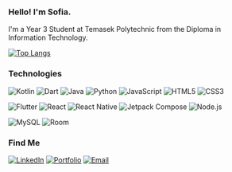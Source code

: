### Hello! I'm Sofia.
I'm a Year 3 Student at Temasek Polytechnic from the Diploma in Information Technology.

[![Top Langs](https://github-readme-stats.vercel.app/api/top-langs/?username=sofiaamihan&count_private=true&layout=donut&hide=jupyter%20notebook,dockerfile,c%23)](https://github.com/anuraghazra/github-readme-stats)

### Technologies
![Kotlin](https://img.shields.io/badge/Kotlin-0095D5?style=for-the-badge&logo=kotlin&logoColor=white)
![Dart](https://img.shields.io/badge/Dart-0175C2?style=for-the-badge&logo=dart&logoColor=white)
![Java](https://img.shields.io/badge/Java-007396?style=for-the-badge&logo=openjdk&logoColor=white)
![Python](https://img.shields.io/badge/Python-3776AB?style=for-the-badge&logo=python&logoColor=white)
![JavaScript](https://img.shields.io/badge/JavaScript-F7DF1E?style=for-the-badge&logo=javascript&logoColor=black)
![HTML5](https://img.shields.io/badge/HTML5-E34F26?style=for-the-badge&logo=html5&logoColor=white)
![CSS3](https://img.shields.io/badge/CSS3-1572B6?style=for-the-badge&logo=css3&logoColor=white)

![Flutter](https://img.shields.io/badge/Flutter-02569B?style=for-the-badge&logo=flutter&logoColor=white)
![React](https://img.shields.io/badge/React-20232A?style=for-the-badge&logo=react&logoColor=61DAFB)
![React Native](https://img.shields.io/badge/React%20Native-20232A?style=for-the-badge&logo=react&logoColor=61DAFB)
![Jetpack Compose](https://img.shields.io/badge/Jetpack%20Compose-4285F4?style=for-the-badge&logo=jetpackcompose&logoColor=white)
![Node.js](https://img.shields.io/badge/Node.js-339933?style=for-the-badge&logo=nodedotjs&logoColor=white)

![MySQL](https://img.shields.io/badge/MySQL-4479A1?style=for-the-badge&logo=mysql&logoColor=white)
![Room](https://img.shields.io/badge/Room-FF6F00?style=for-the-badge&logo=android&logoColor=white)

### Find Me
[![LinkedIn](https://img.shields.io/badge/LinkedIn-blue?style=for-the-badge&logo=linkedin&logoColor=white)]([https://www.linkedin.com/in/YOURUSERNAME](https://www.linkedin.com/in/sofia-amihan-molase-respeto-34604827b/))
[![Portfolio](https://img.shields.io/badge/Website-000?style=for-the-badge&logo=aboutdotme&logoColor=white)](https://YOURWEBSITE.com)
[![Email](https://img.shields.io/badge/Email-D14836?style=for-the-badge&logo=gmail&logoColor=white)](mailto:sofiaamihanmrespeto@gmail.com)
